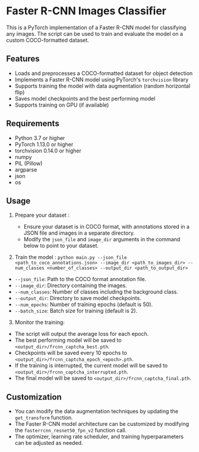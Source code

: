 # Faster R-CNN Images Classifier

This is a PyTorch implementation of a Faster R-CNN model for classifying any images. The script can be used to train and evaluate the model on a custom COCO-formatted dataset.

## Features
- Loads and preprocesses a COCO-formatted dataset for object detection
- Implements a Faster R-CNN model using PyTorch's `torchvision` library
- Supports training the model with data augmentation (random horizontal flip)
- Saves model checkpoints and the best performing model
- Supports training on GPU (if available)

## Requirements
- Python 3.7 or higher
- PyTorch 1.13.0 or higher
- torchvision 0.14.0 or higher
- numpy
- PIL (Pillow)
- argparse
- json
- os

## Usage

1. Prepare your dataset :
   - Ensure your dataset is in COCO format, with annotations stored in a JSON file and images in a separate directory.
   - Modify the `json_file` and `image_dir` arguments in the command below to point to your dataset.

2. Train the model :
 ``python main.py --json_file <path_to_coco_annotations.json> --image_dir <path_to_images_dir> --num_classes <number_of_classes> --output_dir <path_to_output_dir>``
- `--json_file`: Path to the COCO format annotation file.
- `--image_dir`: Directory containing the images.
- `--num_classes`: Number of classes including the background class.
- `--output_dir`: Directory to save model checkpoints.
- `--num_epochs`: Number of training epochs (default is 50).
- `--batch_size`: Batch size for training (default is 2).

3. Monitor the training:
- The script will output the average loss for each epoch.
- The best performing model will be saved to `<output_dir>/frcnn_captcha_best.pth`.
- Checkpoints will be saved every 10 epochs to `<output_dir>/frcnn_captcha_epoch_<epoch>.pth`.
- If the training is interrupted, the current model will be saved to `<output_dir>/frcnn_captcha_interrupted.pth`.
- The final model will be saved to `<output_dir>/frcnn_captcha_final.pth`.

## Customization
- You can modify the data augmentation techniques by updating the `get_transform` function.
- The Faster R-CNN model architecture can be customized by modifying the `fasterrcnn_resnet50_fpn_v2` function call.
- The optimizer, learning rate scheduler, and training hyperparameters can be adjusted as needed.
